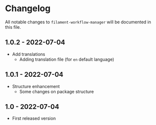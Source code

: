 # Changelog

All notable changes to `filament-workflow-manager` will be documented in this file.

## 1.0.2 - 2022-07-04

- Add translations 
  - Adding translation file (for `en` default language)

## 1.0.1 - 2022-07-04

- Structure enhancement 
  - Some changes on package structure

## 1.0 - 2022-07-04

- First released version
